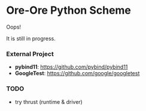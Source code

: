 # Ore-Ore Python Scheme
Oops!

It is still in progress.

<!-- ### Customize configuration -->

### External Project
- **pybind11**: https://github.com/pybind/pybind11
- **GoogleTest**: https://github.com/google/googletest

### TODO ###
- try thrust (runtime & driver)